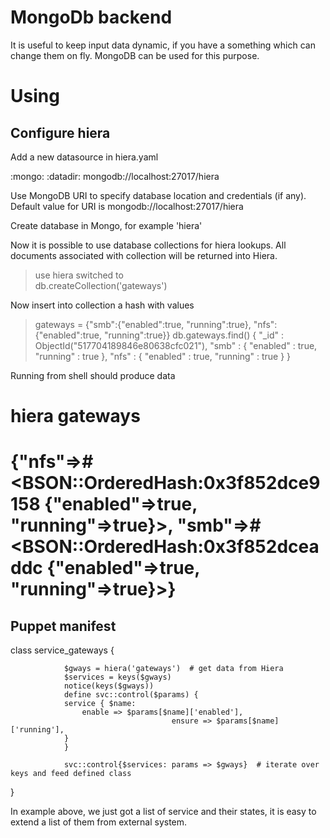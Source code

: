 # MongoDb backend


It is useful to keep input data dynamic, if you have a something which can change them on fly. MongoDB can be used for this purpose. 

# Using

## Configure hiera

Add a new datasource in hiera.yaml

:mongo:
  :datadir: mongodb://localhost:27017/hiera

Use MongoDB URI to specify database location and credentials (if any). Default value for URI is mongodb://localhost:27017/hiera

Create database in Mongo, for example 'hiera'

Now it is possible to use database collections for hiera lookups. All documents associated with collection will be returned into Hiera.

> use hiera
> switched to  
> db.createCollection('gateways')

Now insert into collection a hash with values

> gateways = {"smb":{"enabled":true, "running":true}, "nfs":{"enabled":true, "running":true}}
> db.gateways.find()
> { "_id" : ObjectId("517704189846e80638cfc021"), "smb" : { "enabled" : true, "running" : true }, "nfs" : { "enabled" : true, "running" : true } }

Running from shell should produce data

# hiera gateways
# {"nfs"=>#<BSON::OrderedHash:0x3f852dce9158 {"enabled"=>true, "running"=>true}>, "smb"=>#<BSON::OrderedHash:0x3f852dceaddc {"enabled"=>true, "running"=>true}>}

## Puppet manifest

class service_gateways {
                
                $gways = hiera('gateways')  # get data from Hiera
                $services = keys($gways)
                notice(keys($gways))
                define svc::control($params) {
                service { $name:
                    enable => $params[$name]['enabled'],
                                        ensure => $params[$name]['running'],
                }
                }

                svc::control{$services: params => $gways}  # iterate over keys and feed defined class
}

In example above, we just got a list of service and their states, it is easy to extend a list of them from external system.

